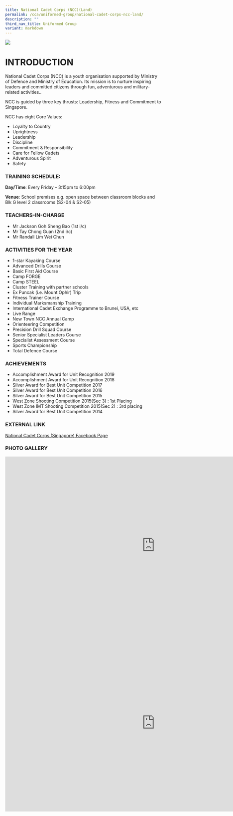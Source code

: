 ```yaml
---
title: National Cadet Corps (NCC)(Land)
permalink: /cca/uniformed-group/national-cadet-corps-ncc-land/
description: ""
third_nav_title: Uniformed Group
variant: markdown
---
```

![](/images/IMG_9844.jpg)

# INTRODUCTION
National Cadet Corps (NCC) is a youth organisation supported by Ministry of Defence and Ministry of Education. Its mission is to nurture inspiring leaders and committed citizens through fun, adventurous and military-related activities..


NCC is guided by three key thrusts: Leadership, Fitness and Commitment to Singapore.

NCC has eight Core Values:
* Loyalty to Country
* Uprightness
* Leadership
* Discipline
* Commitment &amp; Responsibility
* Care for Fellow Cadets
* Adventurous Spirit
* Safety

### TRAINING SCHEDULE:

**Day/Time**: Every Friday – 3:15pm to 6:00pm

**Venue**: School premises e.g. open space between classroom blocks and Blk G level 2 classrooms (S2-04 &amp; S2-05)

### TEACHERS-IN-CHARGE

*   Mr Jackson Goh Sheng Bao (1st i/c)
*   Mr Tay Chong Guan (2nd i/c)
*   Mr Randall Lim Wei Chun

### ACTIVITIES FOR THE YEAR

* 1-star Kayaking Course
* Advanced Drills Course
* Basic First Aid Course
* Camp FORGE
* Camp STEEL
* Cluster Training with partner schools
* Ex Puncak (i.e. Mount Ophir) Trip
* Fitness Trainer Course
* Individual Marksmanship Training
* International Cadet Exchange Programme to Brunei, USA, etc
* Live Range
* New Town NCC Annual Camp
* Orienteering Competition
* Precision Drill Squad Course
* Senior Specialist Leaders Course
* Specialist Assessment Course
* Sports Championship
* Total Defence Course

### ACHIEVEMENTS

* Accomplishment Award for Unit Recognition 2019
* Accomplishment Award for Unit Recognition 2018
* Silver Award for Best Unit Competition 2017
* Silver Award for Best Unit Competition 2016
* Silver Award for Best Unit Competition 2015
* West Zone Shooting Competition 2015(Sec 3) : 1st Placing
* West Zone IMT Shooting Competition 2015(Sec 2) : 3rd placing
* Silver Award for Best Unit Competition 2014

### EXTERNAL LINK
[National Cadet Corps (Singapore) Facebook Page](https://www.facebook.com/sgncc.hq/)

### PHOTO GALLERY


<iframe src="https://docs.google.com/presentation/d/e/2PACX-1vQm9lImj-Kf3LNo6sdhcu9qSC_1SkaD41wMC5BNGY4594PT0zxG42PhO7UKaWwYCYWPzNjnUbICMKT9/embed?start=false&amp;loop=false&amp;delayms=3000" frameborder="0" width="960" height="569" allowfullscreen="true"></iframe>

<iframe src="https://docs.google.com/presentation/d/e/2PACX-1vQKzw81AG8yYo4rw7IA-kK0JsUGSzlueV1jF0AKGzhqIH4G7Wcht1J0VOyKrHY6MBjnRWXTX-GvTpNe/embed?start=false&amp;loop=false&amp;delayms=3000" frameborder="0" width="960" height="569" allowfullscreen="true"></iframe>